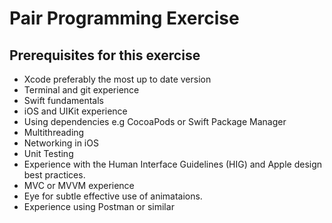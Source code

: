 # Pair Programming Exercise

## Prerequisites for this exercise 

* Xcode preferably the most up to date version 
* Terminal and git experience 
* Swift fundamentals 
* iOS and UIKit experience 
* Using dependencies e.g CocoaPods or Swift Package Manager
* Multithreading
* Networking in iOS 
* Unit Testing
* Experience with the Human Interface Guidelines (HIG) and Apple design best practices. 
* MVC or MVVM experience
* Eye for subtle effective use of animataions.
* Experience using Postman or similar


